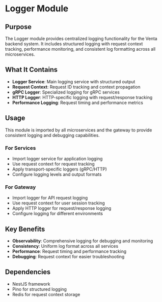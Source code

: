 # Logger Module

## Purpose

The Logger module provides centralized logging functionality for the Venta backend system. It includes structured logging with request context tracking, performance monitoring, and consistent log formatting across all microservices.

## What It Contains

- **Logger Service**: Main logging service with structured output
- **Request Context**: Request ID tracking and context propagation
- **gRPC Logger**: Specialized logging for gRPC services
- **HTTP Logger**: HTTP-specific logging with request/response tracking
- **Performance Logging**: Request timing and performance metrics

## Usage

This module is imported by all microservices and the gateway to provide consistent logging and debugging capabilities.

### For Services
- Import logger service for application logging
- Use request context for request tracking
- Apply transport-specific loggers (gRPC/HTTP)
- Configure logging levels and output formats

### For Gateway
- Import logger for API request logging
- Use request context for user session tracking
- Apply HTTP logger for request/response logging
- Configure logging for different environments

## Key Benefits

- **Observability**: Comprehensive logging for debugging and monitoring
- **Consistency**: Uniform log format across all services
- **Performance**: Request timing and performance tracking
- **Debugging**: Request context for easier troubleshooting

## Dependencies

- NestJS framework
- Pino for structured logging
- Redis for request context storage 